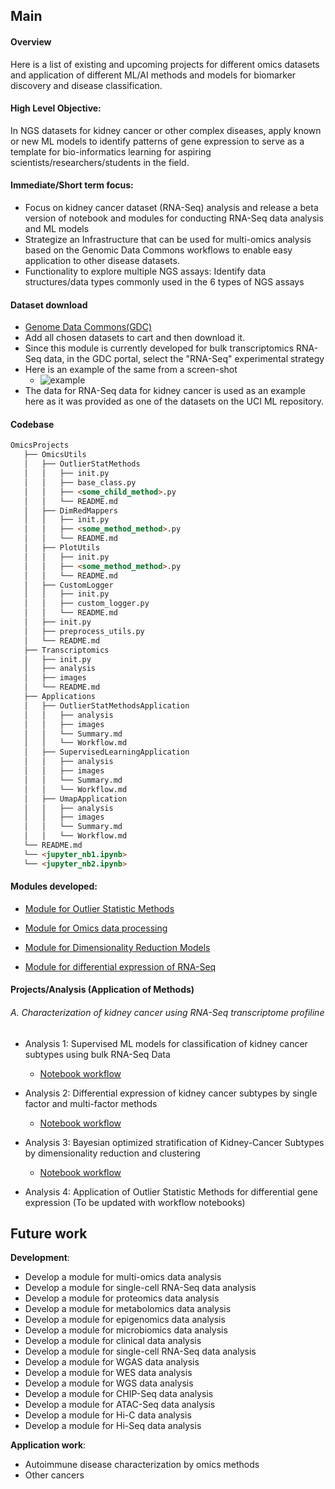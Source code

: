 ## Main 

#### Overview
Here is a list of existing and upcoming projects for different omics datasets and application of different ML/AI methods and models for biomarker discovery and disease classification.  

#### High Level Objective: 
In NGS datasets for kidney cancer or other complex diseases, apply known or new ML models to identify patterns of gene expression to serve as a template for bio-informatics learning for aspiring scientists/researchers/students in the field.

#### Immediate/Short term focus:
- Focus on kidney cancer dataset (RNA-Seq) analysis and release a beta version of notebook and modules for conducting RNA-Seq data analysis and ML models 
- Strategize an Infrastructure that can be used for multi-omics analysis based on the Genomic Data Commons workflows to enable easy application to other disease datasets.
- Functionality to explore multiple NGS assays: Identify data structures/data types commonly used in the 6 types of NGS assays


#### Dataset download

- [Genome Data Commons(GDC)](https://portal.gdc.cancer.gov/projects?filters=%7B%22op%22%3A%22and%22%2C%22content%22%3A%5B%7B%22op%22%3A%22in%22%2C%22content%22%3A%7B%22field%22%3A%22projects.summary.experimental_strategies.experimental_strategy%22%2C%22value%22%3A%5B%22RNA-Seq%22%5D%7D%7D%5D%7D)
- Add all chosen datasets to cart and then download it.
- Since this module is currently developed for bulk transcriptomics RNA-Seq data, in the GDC portal, select the "RNA-Seq" experimental strategy
- Here is an example of the same from a screen-shot 
  - ![example](./Transcriptomics/images/GDC_portal_data_set_selection_RNA_SEQ.png)
- The data for RNA-Seq data for kidney cancer is used as an example here as it was provided as one of the datasets on the UCI ML repository. 

#### Codebase
```md
OmicsProjects
   ├── OmicsUtils
   │   ├── OutlierStatMethods
   │   │   ├── init.py
   │   │   ├── base_class.py
   │   │   ├── <some_child_method>.py
   │   │   └── README.md
   │   ├── DimRedMappers
   │   │   ├── init.py
   │   │   ├── <some_method_method>.py
   │   │   └── README.md
   │   ├── PlotUtils
   │   │   ├── init.py
   │   │   ├── <some_method_method>.py
   │   │   └── README.md
   │   ├── CustomLogger
   │   │   ├── init.py
   │   │   ├── custom_logger.py
   │   │   └── README.md      
   │   ├── init.py
   │   ├── preprocess_utils.py        
   │   └── README.md
   ├── Transcriptomics
   │   ├── init.py
   │   ├── analysis
   │   ├── images
   │   └── README.md
   ├── Applications  
   │   ├── OutlierStatMethodsApplication
   │   │   ├── analysis
   │   │   ├── images
   │   │   └── Summary.md
   │   │   └── Workflow.md
   │   ├── SupervisedLearningApplication
   │   │   ├── analysis
   │   │   ├── images
   │   │   └── Summary.md
   │   │   └── Workflow.md
   │   ├── UmapApplication
   │   │   ├── analysis
   │   │   ├── images
   │   │   └── Summary.md
   │   │   └── Workflow.md   
   └── README.md
   └── <jupyter_nb1.ipynb> 
   └── <jupyter_nb2.ipynb>
   ```
#### Modules developed:

- [Module for Outlier Statistic Methods](https://github.com/adhal007/OmixHub/blob/main/OmicsUtils/OutlierStatMethods/README.md)

- [Module for Omics data processing](https://github.com/adhal007/OmixHub/blob/main/OmicsUtils/README.md)

- [Module for Dimensionality Reduction Models](https://github.com/adhal007/OmixHub/blob/main/OmicsUtils/DimRedMappers/README.md)  

- [Module for differential expression of RNA-Seq](https://github.com/adhal007/OmixHub/blob/main/OmicsUtils/pydeseq_utils.py)
  
#### Projects/Analysis (Application of Methods)

###### A. Characterization of kidney cancer using RNA-Seq transcriptome profiline
- Analysis 1: Supervised ML models for classification of kidney cancer subtypes using bulk RNA-Seq Data 
  <!-- - [Summary](https://github.com/adhal007/OmixHub/blob/main/ProjectDocs/SupervisedLearningApplication/docs/summary.md) -->
  - [Notebook workflow](https://github.com/adhal007/OmixHub/blob/main/ProjectDocs/SupervisedLearningApplication/docs/workflow.md)

- Analysis 2: Differential expression of kidney cancer subtypes by single factor and multi-factor methods
  <!-- - [Summary]() -->
  - [Notebook workflow](https://github.com/adhal007/OmixHub/blob/main/ProjectDocs/DeSeqApplication/docs/workflow.md)

- Analysis 3: Bayesian optimized stratification of Kidney-Cancer Subtypes by dimensionality reduction and clustering
  <!-- (To be updated with workflow notebooks) -->
  <!-- - [Summary](https://github.com/adhal007/OmixHub/blob/main/ProjectDocs/UmapApplication/docs/summary.md) 
   -->
    - [Notebook workflow](https://github.com/adhal007/OmixHub/blob/main/ProjectDocs/UmapApplication/docs/workflow.md)

- Analysis 4: Application of Outlier Statistic Methods for differential gene expression
  (To be updated with workflow notebooks)
  <!-- - [Summary](https://github.com/adhal007/OmixHub/blob/main/ProjectDocs/OutlierMethodsApplication/docs/summary.md) 
  - [Notebook workflow](https://github.com/adhal007/OmixHub/blob/main/ProjectDocs/OutlierMethodsApplication/docs/workflow.md) -->

 

## Future work

**Development**:
- Develop a module for multi-omics data analysis
- Develop a module for single-cell RNA-Seq data analysis
- Develop a module for proteomics data analysis
- Develop a module for metabolomics data analysis
- Develop a module for epigenomics data analysis
- Develop a module for microbiomics data analysis
- Develop a module for clinical data analysis
- Develop a module for single-cell RNA-Seq data analysis
- Develop a module for WGAS data analysis
- Develop a module for WES data analysis
- Develop a module for WGS data analysis
- Develop a module for CHIP-Seq data analysis
- Develop a module for ATAC-Seq data analysis
- Develop a module for Hi-C data analysis
- Develop a module for Hi-Seq data analysis

**Application work**:
- Autoimmune disease characterization by omics methods 
- Other cancers 